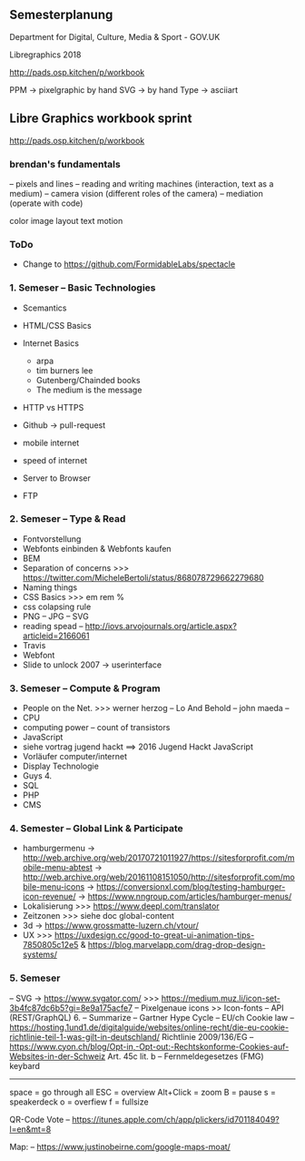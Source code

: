 ## Semesterplanung


Department for Digital, Culture, Media & Sport - GOV.UK

Libregraphics 2018




http://pads.osp.kitchen/p/workbook

PPM → pixelgraphic by hand
SVG → by hand
Type → asciiart


## Libre Graphics workbook sprint

http://pads.osp.kitchen/p/workbook

### brendan's fundamentals
– pixels and lines
– reading and writing machines (interaction, text as a medium)
– camera vision (different roles of the camera)
– mediation (operate with code)




color
image
layout
text
motion








### ToDo

* Change to https://github.com/FormidableLabs/spectacle

### 1\. Semeser – Basic Technologies

* Scemantics
* HTML/CSS Basics
* Internet Basics

  * arpa
  * tim burners lee
  * Gutenberg/Chainded books
  * The medium is the message

* HTTP vs HTTPS
* Github → pull-request
* mobile internet
* speed of internet
* Server to Browser
* FTP

### 2\. Semeser – Type & Read

* Fontvorstellung
* Webfonts einbinden & Webfonts kaufen
* BEM
* Separation of concerns >>> https://twitter.com/MicheleBertoli/status/868078729662279680
* Naming things
* CSS Basics >>> em rem %
* css colapsing rule
* PNG – JPG – SVG
* reading spead – http://iovs.arvojournals.org/article.aspx?articleid=2166061
* Travis
* Webfont
* Slide to unlock 2007 → userinterface

### 3\. Semeser – Compute & Program

* People on the Net. >>> werner herzog – Lo And Behold
  – john maeda
  –
* CPU
* computing power – count of transistors
* JavaScript
* siehe vortrag jugend hackt ==> 2016 Jugend Hackt JavaScript
* Vorläufer computer/internet
* Display Technologie
* Guys 4.
* SQL
* PHP
* CMS

### 4\. Semester – Global Link & Participate

* hamburgermenu
   →  http://web.archive.org/web/20170721011927/https://sitesforprofit.com/mobile-menu-abtest
   →  http://web.archive.org/web/20161108151050/http://sitesforprofit.com/mobile-menu-icons
   →  https://conversionxl.com/blog/testing-hamburger-icon-revenue/
   →  https://www.nngroup.com/articles/hamburger-menus/
* Lokalisierung >>> https://www.deepl.com/translator
* Zeitzonen >>> siehe doc global-content
* 3d → https://www.grossmatte-luzern.ch/vtour/
* UX >>> https://uxdesign.cc/good-to-great-ui-animation-tips-7850805c12e5 & https://blog.marvelapp.com/drag-drop-design-systems/

### 5\. Semeser

– SVG → https://www.svgator.com/  >>> https://medium.muz.li/icon-set-3b4fc87dc6b5?gi=8e9a175acfe7
– Pixelgenaue icons >> Icon-fonts
– API (REST/GraphQL) 6.
– Summarize
– Gartner Hype Cycle
– EU/ch Cookie law
– https://hosting.1und1.de/digitalguide/websites/online-recht/die-eu-cookie-richtlinie-teil-1-was-gilt-in-deutschland/
Richtlinie 2009/136/EG
– https://www.cyon.ch/blog/Opt-in,-Opt-out:-Rechtskonforme-Cookies-auf-Websites-in-der-Schweiz
Art. 45c lit. b – Fernmeldegesetzes (FMG)
keybard

---

space = go through all
ESC = overview
Alt+Click = zoom
B = pause
s = speakerdeck
o = overfiew
f = fullsize

QR-Code Vote
– https://itunes.apple.com/ch/app/plickers/id701184049?l=en&mt=8

Map:
– https://www.justinobeirne.com/google-maps-moat/
